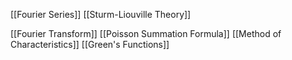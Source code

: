 [[Fourier Series]]
[[Sturm-Liouville Theory]]

[[Fourier Transform]]
[[Poisson Summation Formula]]
[[Method of Characteristics]]
[[Green's Functions]]
